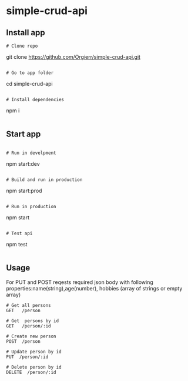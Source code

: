 # simple-crud-api

## Install app

```
# Clone repo

```

git clone https://github.com/Orgierr/simple-crud-api.git

```

# Go to app folder
```

cd simple-crud-api

```

# Install dependencies
```

npm i

```

```

## Start app

```

# Run in develpment
```

npm start:dev

```

# Build and run in production
```

npm start:prod

```

# Run in production
```

npm start

```

# Test api
```

npm test

```

```

## Usage

For PUT and POST reqests required json body with following properties:name(string),age(number), hobbies (array of strings or empty array)

```
# Get all persons
GET   /person

# Get  persons by id
GET   /person/:id

# Create new person
POST  /person

# Update person by id
PUT  /person/:id

# Delete person by id
DELETE  /person/:id

```
